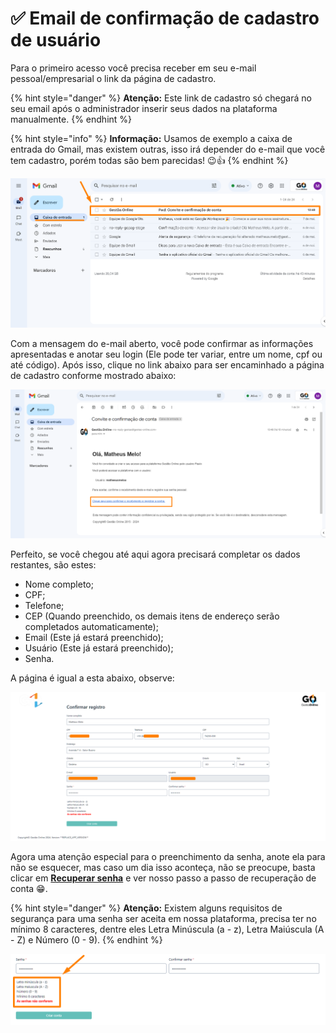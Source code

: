 # ✅ Email de confirmação de cadastro de usuário

Para o primeiro acesso você precisa receber em seu e-mail pessoal/empresarial o link da página de cadastro. 

{% hint style="danger" %}
**Atenção:** Este link de cadastro só chegará no seu email após o administrador inserir seus dados na plataforma manualmente.
{% endhint %}

{% hint style="info" %}
**Informação:** Usamos de exemplo a caixa de entrada do Gmail, mas existem outras, isso irá depender do e-mail que você tem cadastro, porém todas são bem parecidas! 😉👍
{% endhint %}

![](/erp-v2/assets/tela_email_novo_user.png)

Com a mensagem do e-mail aberto, você pode confirmar as informações apresentadas e anotar seu login (Ele pode ter variar, entre um nome, cpf ou até código). Após isso, clique no link abaixo para ser encaminhado a página de cadastro conforme mostrado abaixo:

![](/erp-v2/assets/tela_email_novo_user_link.png)

Perfeito, se você chegou até aqui agora precisará completar os dados restantes, são estes:

- Nome completo;
- CPF;
- Telefone;
- CEP (Quando preenchido, os demais itens de endereço serão completados automaticamente);
- Email (Este já estará preenchido);
- Usuário (Este já estará preenchido);
- Senha.

A página é igual a esta abaixo, observe:

![](/erp-v2/assets/tela_email_novo_user_link_confirmar.png)

Agora uma atenção especial para o preenchimento da senha, anote ela para não se esquecer, mas caso um dia isso aconteça, não se preocupe, basta clicar em **[Recuperar senha](https://docs.gestao.plus/erp-v2/criar_recuperar_acesso/recuperar_acesso.md)** e ver nosso passo a passo de recuperação de conta 😁.

{% hint style="danger" %}
**Atenção:** Existem alguns requisitos de segurança para uma senha ser aceita em nossa plataforma, precisa ter no mínimo 8 caracteres, dentre eles Letra Minúscula (a - z), Letra Maiúscula (A - Z) e Número (0 - 9).
{% endhint %}

![](/erp-v2/assets/tela_email_novo_user_link_confirmar_senha.png)

